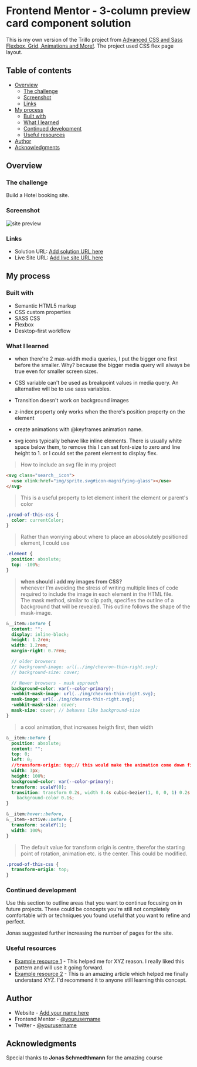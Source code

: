 # Frontend Mentor - 3-column preview card component solution

This is my own version of the Trillo project from [Advanced CSS and Sass Flexbox, Grid, Animations and More!](https://www.udemy.com/course/advanced-css-and-sass/). The project used CSS flex page layout.

## Table of contents

- [Overview](#overview)
  - [The challenge](#the-challenge)
  - [Screenshot](#screenshot)
  - [Links](#links)
- [My process](#my-process)
  - [Built with](#built-with)
  - [What I learned](#what-i-learned)
  - [Continued development](#continued-development)
  - [Useful resources](#useful-resources)
- [Author](#author)
- [Acknowledgments](#acknowledgments)

## Overview

### The challenge

Build a Hotel booking site.

### Screenshot

![site preview](/Trillo/Screenshot%202023-06-12%20at%2020-13-25%20trillo%20%E2%80%94%20Your%20all-in-one%20booking%20app.png)


### Links

- Solution URL: [Add solution URL here](https://your-solution-url.com)
- Live Site URL: [Add live site URL here](https://your-live-site-url.com)

## My process

### Built with

- Semantic HTML5 markup
- CSS custom properties
- SASS CSS
- Flexbox
- Desktop-first workflow

### What I learned
- when there're 2 max-width media queries, I put the bigger one first before the smaller. 
Why? because the bigger media query will always be true even for smaller screen sizes.

- CSS variable can't be used as breakpoint values in media query. An alternative will be to use sass variables.

- Transition doesn't work on background images

- z-index property only works when the there's position property on the element

- create animations with @keyframes animation name.

- svg icons typically behave like inline elements. There is usually white space below them, to remove this I can set font-size to zero and line height to 1. or I could set the parent element to display flex.

> How to include an svg file in my project
```html
<svg class="search__icon">
  <use xlink:href="img/sprite.svg#icon-magnifying-glass"></use>
</svg>
```

> This is a useful property to let element inherit the element or parent's color

```css
.proud-of-this-css {
  color: currentColor;
}
```

> Rather than worrying about where to place an abosolutely positioned element, I could use

```css
.element {
  position: absolute;
  top: -100%;
}
```

> **when should i add my images from CSS?**  
whenever I'm avoiding the stress of writing multiple lines of code required to include the image in each element in the HTML file.  
The mask method, similar to clip path, specifies the outline of a background that will be revealed. This outline follows the shape of the mask-image.

```scss
&__item::before {
  content: "";
  display: inline-block;
  height: 1.2rem;
  width: 1.2rem;
  margin-right: 0.7rem;

  // older browsers
  // background-image: url(../img/chevron-thin-right.svg);
  // background-size: cover;

  // Newer browsers - mask approach
  background-color: var(--color-primary);
  -webkit-mask-image: url(../img/chevron-thin-right.svg);
  mask-image: url(../img/chevron-thin-right.svg);
  -webkit-mask-size: cover;
  mask-size: cover; // behaves like background-size
}
```

> a cool animation, that increases heigth first, then width

```css
&__item::before {
  position: absolute;
  content: "";
  top: 0;
  left: 0;
  //transform-origin: top;// this would make the animation come down first before going wide;
  width: 3px;
  height: 100%;
  background-color: var(--color-primary);
  transform: scaleY(0);
  transition: transform 0.2s, width 0.4s cubic-bezier(1, 0, 0, 1) 0.2s,
    background-color 0.1s;
}

&__item:hover::before,
&__item--active::before {
  transform: scaleY(1);
  width: 100%;
}
```

> The default value for transform origin is centre, therefor the starting point of rotation, animation etc. is the center. This could be modified.

```css
.proud-of-this-css {
  transform-origin: top;
}
```


### Continued development

Use this section to outline areas that you want to continue focusing on in future projects. These could be concepts you're still not completely comfortable with or techniques you found useful that you want to refine and perfect.

Jonas suggested further increasing the number of pages for the site.

### Useful resources

- [Example resource 1](https://www.example.com) - This helped me for XYZ reason. I really liked this pattern and will use it going forward.
- [Example resource 2](https://www.example.com) - This is an amazing article which helped me finally understand XYZ. I'd recommend it to anyone still learning this concept.

## Author

- Website - [Add your name here](https://www.your-site.com)
- Frontend Mentor - [@yourusername](https://www.frontendmentor.io/profile/yourusername)
- Twitter - [@yourusername](https://www.twitter.com/yourusername)


## Acknowledgments

Special thanks to **Jonas Schmedthmann** for the amazing course

